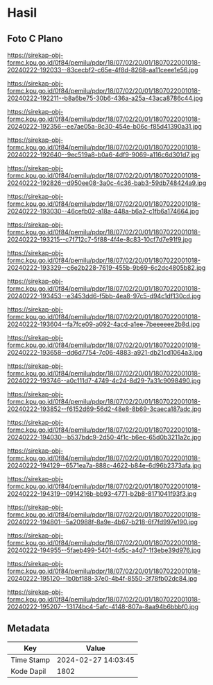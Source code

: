 # Hasil

## Foto C Plano

https://sirekap-obj-formc.kpu.go.id/0f84/pemilu/pdpr/18/07/02/20/01/1807022001018-20240222-192033--83cecbf2-c65e-4f8d-8268-aa11ceee1e56.jpg

https://sirekap-obj-formc.kpu.go.id/0f84/pemilu/pdpr/18/07/02/20/01/1807022001018-20240222-192211--b8a6be75-30b6-436a-a25a-43aca8786c44.jpg

https://sirekap-obj-formc.kpu.go.id/0f84/pemilu/pdpr/18/07/02/20/01/1807022001018-20240222-192356--ee7ae05a-8c30-454e-b06c-f85d41390a31.jpg

https://sirekap-obj-formc.kpu.go.id/0f84/pemilu/pdpr/18/07/02/20/01/1807022001018-20240222-192640--9ec519a8-b0a6-4df9-9069-a116c6d301d7.jpg

https://sirekap-obj-formc.kpu.go.id/0f84/pemilu/pdpr/18/07/02/20/01/1807022001018-20240222-192826--d950ee08-3a0c-4c36-bab3-59db748424a9.jpg

https://sirekap-obj-formc.kpu.go.id/0f84/pemilu/pdpr/18/07/02/20/01/1807022001018-20240222-193030--46cefb02-a18a-448a-b6a2-c1fb6a174664.jpg

https://sirekap-obj-formc.kpu.go.id/0f84/pemilu/pdpr/18/07/02/20/01/1807022001018-20240222-193215--c7f712c7-5f88-4f4e-8c83-10cf7d7e91f9.jpg

https://sirekap-obj-formc.kpu.go.id/0f84/pemilu/pdpr/18/07/02/20/01/1807022001018-20240222-193329--c6e2b228-7619-455b-9b69-6c2dc4805b82.jpg

https://sirekap-obj-formc.kpu.go.id/0f84/pemilu/pdpr/18/07/02/20/01/1807022001018-20240222-193453--e3453dd6-f5bb-4ea8-97c5-d94c1df130cd.jpg

https://sirekap-obj-formc.kpu.go.id/0f84/pemilu/pdpr/18/07/02/20/01/1807022001018-20240222-193604--fa7fce09-a092-4acd-a1ee-7beeeeee2b8d.jpg

https://sirekap-obj-formc.kpu.go.id/0f84/pemilu/pdpr/18/07/02/20/01/1807022001018-20240222-193658--dd6d7754-7c06-4883-a921-db21cd1064a3.jpg

https://sirekap-obj-formc.kpu.go.id/0f84/pemilu/pdpr/18/07/02/20/01/1807022001018-20240222-193746--a0c111d7-4749-4c24-8d29-7a31c9098490.jpg

https://sirekap-obj-formc.kpu.go.id/0f84/pemilu/pdpr/18/07/02/20/01/1807022001018-20240222-193852--f6152d69-56d2-48e8-8b69-3caeca187adc.jpg

https://sirekap-obj-formc.kpu.go.id/0f84/pemilu/pdpr/18/07/02/20/01/1807022001018-20240222-194030--b537bdc9-2d50-4f1c-b6ec-65d0b3211a2c.jpg

https://sirekap-obj-formc.kpu.go.id/0f84/pemilu/pdpr/18/07/02/20/01/1807022001018-20240222-194129--6571ea7a-888c-4622-b84e-6d96b2373afa.jpg

https://sirekap-obj-formc.kpu.go.id/0f84/pemilu/pdpr/18/07/02/20/01/1807022001018-20240222-194319--0914216b-bb93-4771-b2b8-8171041f93f3.jpg

https://sirekap-obj-formc.kpu.go.id/0f84/pemilu/pdpr/18/07/02/20/01/1807022001018-20240222-194801--5a20988f-8a9e-4b67-b218-6f7fd997e190.jpg

https://sirekap-obj-formc.kpu.go.id/0f84/pemilu/pdpr/18/07/02/20/01/1807022001018-20240222-194955--5faeb499-5401-4d5c-a4d7-1f3ebe39d976.jpg

https://sirekap-obj-formc.kpu.go.id/0f84/pemilu/pdpr/18/07/02/20/01/1807022001018-20240222-195120--1b0bf188-37e0-4b4f-8550-3f78fb02dc84.jpg

https://sirekap-obj-formc.kpu.go.id/0f84/pemilu/pdpr/18/07/02/20/01/1807022001018-20240222-195207--13174bc4-5afc-4148-807a-8aa94b6bbbf0.jpg


## Metadata

| Key        | Value               |
| ---------- | ------------------- |
| Time Stamp | 2024-02-27 14:03:45 |
| Kode Dapil | 1802                |



